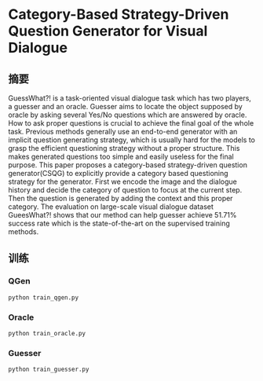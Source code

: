 # Category-Based Strategy-Driven Question Generator for Visual Dialogue

## 摘要
GuessWhat?! is a task-oriented visual dialogue task which has two players, a guesser and an oracle.
Guesser aims to locate the object supposed by oracle by asking several Yes/No questions which are answered by oracle.
How to ask proper questions is crucial to achieve the final goal of the whole task.
Previous methods generally use an end-to-end generator with an implicit question generating strategy, which is usually hard for the models to grasp the efficient questioning strategy without a proper structure.
This makes generated questions too simple and easily useless for the final purpose.
This paper proposes a category-based strategy-driven question generator(CSQG) to explicitly provide a category based questioning strategy for the generator.
First we encode the image and the dialogue history and decide the category of question to focus at the current step. Then the question is generated by adding the context and this proper category.
The evaluation on large-scale visual dialogue dataset GueesWhat?! shows that our method can help guesser achieve 51.71\% success rate which is the state-of-the-art on the supervised training methods.

## 训练
### QGen
```
python train_qgen.py
```

### Oracle
```
python train_oracle.py
```

### Guesser
```
python train_guesser.py
```